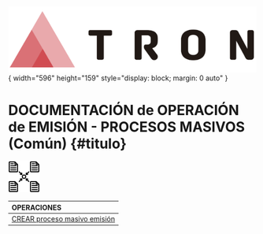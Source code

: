 ![Imagen LOGO](./00-Imagen/logo-TRON.png){ width="596" height="159" style="display: block; margin: 0 auto" }

[//]: # (---)
[//]: # (tags:)
[//]: # (  - negocio)
[//]: # (  - analista)
[//]: # (  - implementador)
[//]: # (  - desarrollador)
[//]: # (---)

# DOCUMENTACIÓN de OPERACIÓN de EMISIÓN - PROCESOS MASIVOS (Común) {#titulo}

![Imagen común](./00-Imagen/icono-emision-comun.png)

| OPERACIONES |
| :---        |
| [CREAR proceso masivo emisión][CREAR-proceso-masivo] |

[CREAR-proceso-masivo]:     <./OPERACION-CREAR-proceso-masivo-emision.md>




